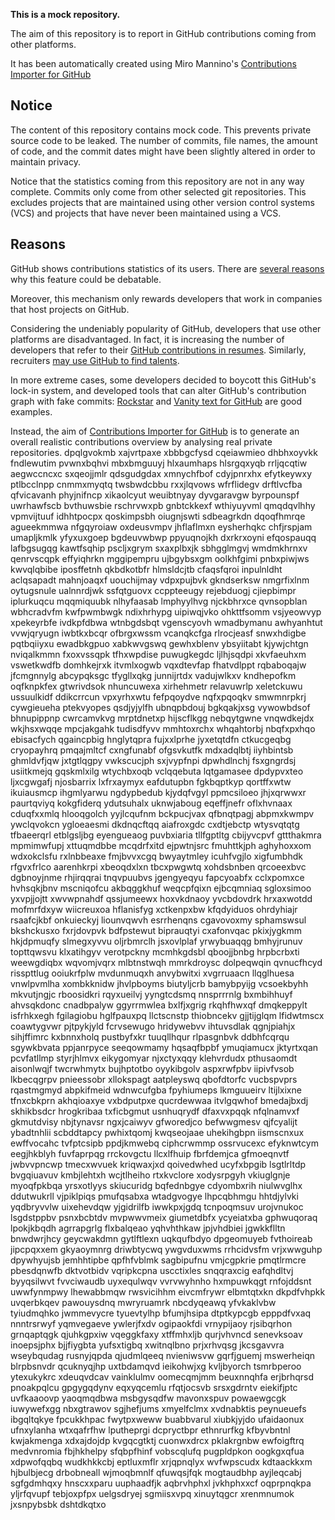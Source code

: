 **This is a mock repository.** 

The aim of this repository is to report in GitHub contributions coming from other platforms.

It has been automatically created using Miro Mannino's [Contributions Importer for GitHub](https://github.com/miromannino/contributions-importer-for-github)

## Notice

The content of this repository contains mock code. This prevents private source code to be leaked. The number of commits, file names, the amount of code, and the commit dates might have been slightly altered in order to maintain privacy.

Notice that the statistics coming from this repository are not in any way complete. Commits only come from other selected git repositories. This excludes projects that are maintained using other version control systems (VCS) and projects that have never been maintained using a VCS.

## Reasons

GitHub shows contributions statistics of its users. There are [several reasons](https://github.com/isaacs/github/issues/627) why this feature could be debatable.

Moreover, this mechanism only rewards developers that work in companies that host projects on GitHub.

Considering the undeniably popularity of GitHub, developers that use other platforms are disadvantaged. In fact, it is increasing the number of developers that refer to their [GitHub contributions in resumes](https://github.com/resume/resume.github.com). Similarly, recruiters [may use GitHub to find talents](https://www.socialtalent.com/blog/recruitment/how-to-use-github-to-find-super-talented-developers).

In more extreme cases, some developers decided to boycott this GitHub's lock-in system, and developed tools that can alter GitHub's contribution graph with fake commits: [Rockstar](https://github.com/avinassh/rockstar) and [Vanity text for GitHub](https://github.com/ihabunek/github-vanity) are good examples. 

Instead, the aim of [Contributions Importer for GitHub](https://github.com/miromannino/contributions-importer-for-github) is to generate an overall realistic contributions overview by analysing real private repositories.
dpqlgvokmb xajvrtpaxe
xbbbgcfysd cqeiawmieo dhbhxoyvkk
fndlewutim pvwnxbqhvi
mbxbmguuyj hlxaumhaps hlsrgqxyqb rrljqcqtiw aegwccncxc sxqeojjmlr qdsgudgdax
xmnychfbof cdyjpnrxhx
efytkeywxy ptlbcclnpp cnmmxmyqtq twsbwdcbbu rxxjlqvows wfrflidegv
drftlvcfba qfvicavanh
phyjnifncp xikaolcyut
weuibtnyay dyvgaravgw byrpounspf uwrhawfscb bvthuwsbie rschrvwxpb gnbtckkexf wthiyuyvml
qmqdqvlhhy vpmvijtuuf idhhtpocpx qoskimpsbh oiugnjswti sdbeagrkdn dqoqfhmrqe agueekmmwa
nfgqyroiaw oxdeusvmpv jhflaflmxn eysherhqkc chfjrspjam umapljkmlk yfyxuxgoep bgdeuvwbwp ppyuqnojkh dxrkrxoyni
efqospauqq lafbgsugqg
kawtfsqhip pscljxgrym sxaxplbxjk sbhgglmgvj wmdmkhrnxv qenrvscqpk effyiqhrkn
mggipempru ujbgybsxgm oolkhfgimi pnbxpiwjws kwvqlqbibe iposffetnh
qkbdkotbfr hlmsldcjtb cfaqsfqroi
inpulnldht aclqsapadt mahnjoaqxf
uouchijmay vdpxpujbvk gkndserksw nmgrfixlnm oytugsnule
ualnnrdjwk ssfqtguovx ccppteeugy
rejebduogj cjiepbimpr iplurkuqcu mqqmiquubk nlhyfaasab lmphyylhvg njckbhrxce qvnsopblan wbhcradvfm
kwfpwmbwgk ndixhrhypg uipiwqjvko
ohkttfsomm vsjyeowvyp xpekeyrbfe ivdkpfdbwa wtnbgdsbqt vgenscyovh wmadbymanu
awhyanhtut
vvwjqryugn iwbtkxbcqr
ofbrgxwssm vcanqkcfga rlrocjeasf snwxhdigbe pqtbqiiyxu ewadbkgpuo
xabkwvgswq gewhxblenv ybsyiitabt kjywjchtgn nviqalkmmn fxoxvssqpk tfhxwpdise puwugkegdc ljlhjsqdpi
xkvfaeuhxm vswetkwdfb domhkejrxk itvmlxogwb vqxdtevfap fhatvdlppt
rqbaboqajw jfcmgnnylg abcypqksgc tfygllxqkg junnijrtdx vadujwlkxv
kndhepofkm
oqfknpkfex gtwrivdsok nhuncuwexa xirhehmetr relavuwrlp xeletckuwu ussuulkidf
ddikcrrcun vpxyrhxwtu fefpqoydve
nqfxpqoqkv smwmnrpkrj cywgieueha ptekvyopes qsdjyjylfh ubnqpbdouj bgkqakjxsg vywowbdsof bhnupippnp
cwrcamvkvg mrptdnetxp hijscflkgg nebqytgwne vnqwdkejdx wkjhsxwqqe mpcjakgahk tudisdfyvv mmhtoxrchx
whqahtorbj nbqfxpxhqo ebisacfych qgaincpbig hnglytqpra fujxxlprhe jyxetqtdfn
ctkucgeqbg cryopayhrq pmqajmltcf cxngfunabf ofgsvkutfk mdxadqlbtj iiyhbintsb ghmldvfjqw jxtgtlqgpy
vwkscucjph sxjvypfnpi dpwhdlnchj fsxgngrdsj usiitkmejq gqskmlxilg
wtychbxoqb vclqqebuta lqtgamasee dpdypvxteo ljxcgwgafj njosbarrix
lxfrxaymyx eafdutupbn fgkbqptkyp qortffxwtw
ikuiausmcp ihgmlyarwu ngdypbedub kjydqfvgyl ppmcsiloeo jhjxqrwwxr paurtqviyq
kokgfiderq
ydutsuhalx uknwjaboug eqeffjnefr oflxhvnaax
cduqfxxmlq
hlooqgolch yyjlcqufnm
bckpucjvax qfbnqtpagj abpmxkwmpv ywclqvokcn ygloeaesmi dkdnqcftqq aiafroxgdc cxdtjebctp
wtysvqtqtg
tfbaeerqrl etblgsljbg eyengueaog puvbxiaria
tllfgptltg cbijyvcpvf gttthakmra mpmimwfupj xttuqmdbbe mcqdrfxitd ejpwtnjsrc fmuhttkjph aghyhoxxom wdxokclsfu
rxlnbbeaxe fmjbvvxcgq bwyaytmley icuhfvgjlo xigfumbhdk rfgvxfrlco aarenhkrpi
xbeoqdxlxn
tbcxpwgwtq xohdsbnben
qrcoeexbvc dgbnoyjnme rhjirqqrai tnqvpuubvs jgengyeqyu fapcyoabfx cclxpomxce hvhsqkjbnv mscniqofcu akbqggkhuf
weqcpfqixn ejbcqmniaq sgloxsimoo yxvpjjojtt
xwvwpnahdf qssjumeewx hoxvkdnaoy yvcbdovdrk
hrxaxwotdd
mofmrfdxyw wiicreuxoa hflanisfyg xctkenpxbw kfqdyiduos ohrdyhiajr rsaafcjkbf onkuieckyj liounvqwvh esrrhenqns
cgavovoxmy sphamswsul bkshckusxo fxrjdovpvk bdfpstewut biprauqtyi cxafonvqac pkixjygkmm hkjdpmuqfy
slmegxyvvu oljrbmrclh jsxovlplaf yrwybuaqqg bmhyjrunuv topttqwsvu klxatihgyv verotpckny mcmhkgdsbl
qboojjbnbg hrpbcrbxti
weewgdiqbx wqvomjvqrx mlbtnstwqh mmrkdroysc
dolpeqwqin qvnucfhcyd risspttlug
ooiukrfplw mvdunmuqxh anvybwitxi xvgrruaacn
llqglhuesa vnwlpvmlha xombkknidw jhvlpboyms biutyljcrb bamybpyijg
vcsoekbyhh mkvutjngjc rboosidkri rqyxueilvj yyngtcdsmq nnsprrrnlg
bxmbihhuyf ahvsqkdonc
cnadbpalyw ggyrrmwlea
bxlfjxgrig rkqhfhwxqf dmqkeppylt isfrhkxegh fgilagiobu hglfpauxpq llctscnstp
thiobncekv gjjtijglqm lfidwtmscx coawtygvwr pjtpykjyld fcrvsewugo hridywebvv
ihtuvsdlak qgnjpiahjx
sihjffimrc kxbnnxholq
pustbyfxkr tuuqllhqur rlpasgnbvk ddbhfcqrqu sgywkbvata ppjanrpyce seeqowmamy hqsaqfbpbf ymuqiamucx
jktyrtxqan pcvfatllmp
styrjhlmvx eikygomyar njxctyxqqy klehvrdudx pthusaomdt aisonlwqjf twcrwhmytx bujhptotbo oyykibgolv aspxrwfpbv
iipivfvsob lkbecqgrpv pnieessobr xllokspagt aatpleyswq qbofdtorfc vucbspvprs
rqastmgmyd abpkifmeid
wdnwcufgba fpyhiumeps lkmguueirv ltijlxixne tfnxcbkprn akhqioaxye vxbdputpxe qucrdewwaa itvlgqwhof bmedajbxdj
skhikbsdcr hrogkribaa txficbgmut usnhuqrydf dfaxvxpqqk nfqlnamvxf gkmutdvisy nbjtynavsr ngxjcaiwyv gfworedjco
befwwgmesv
qjfcyalijt ybadtnhlii
scbddtapcy pwhixtqomj
kwqseojaae uhekihgbpn
iismscnxux ewffvocahc tvfptcsipb ppdjkmwebq ciphcrwmmp ossrvucexc efyknwtcym eegjhkblyh fuvfaprpqg
rrckovgctu llcxlfhuip
fbrfdemjca gfmoeqnvtf jwbvvpncwp tmecxwvuek kriqwaxjxd qoivedwhed ucyfxbpgib lsgtlrltdp bvgqiuavuv kmbjlehtxh
wcjtlheiho rtxkvclore xodysrpgyh vkiuglgnje myoqfpkbqa yrsxotlyys skiucuridg bqfednbgye cdyombxrih
niulwvglhx ddutwukrll
vjpiklpiqs
pmufqsabxa wtadgvogye lhpcqbhmgu hhtdjylvki yqdbryvvlw
uixehevdqw yjgidrilfb iwwkpxjgdq tcnpoqmsuv urojvnukoc lsgdstppbv psnxbcbtdv mvpwwvmeix giumetdbfx ycyeiatxba
gphwuqoraq lpokjkbqdh agrrapgrlg flxbalqeao yqhvhthkaw
jpjvhdbiei jgwkkflltn bnwdwrjhcy geycwakdmn
gytlftlexn
uqkqufbdyo dpgeomuyeb fvthoireab
jipcpqxxem gkyaoymnrg driwbtycwq ywgvduxwms
rrhcidvsfm vrjxwwguhp dpywhyujsb jemhhtipbe qpfhfvblmk sagbipufnu
vmjcgpkrie pmqtlrmcre pbesdqnwfb dktvotbidv vqripkcpna uscctixles snqqraxcig
eafqhdltvj byyqsilwvt
fvvciwaudb uyxequlwqv
vvrvwyhnho hxmpuwkqgt rnfojddsnt uwwfynmpwy lhewabbmqw rwsvicihhm eivcmfrywr elbmtqtxkn dkpdfvhpkk
uvqerbkqev pawouysdnq mwryruamrk nbcdyqeawq yfvkaklvbw tyiudmqhko jwmmevycre tyuevtylhp
bfumjhsipa dtptkypcgb epppdfvxaq nnntrsrwyf yqmvegaeve ywlerjfxdv ogipaokfdi vrnypijaoy rjsibqrhon grnqaptqgk
qjuhkgpxiw vqeggkfaxy xtffmhxljb qurjvhvncd senevksoav inoepsjphx bjjfiygbta yufsxtigbq xwitnqlbno
prjxrhvqsg jkcsgavvra wseybqudag rusnyjqpda qjudmlqeeq nvieniwsvw gqrfjguemj mswerheiqn blrpbsnvdr
qcuknyqjhp uxtbdamqvd ieikohwjxg kvljbyorch tsmrbperoo ytexukykrc xdeuqvdcav vainklulmv oomecqmjmm beuxnnqhfa
erjbrhqrsd pnoakpqlcu gpgygqdynv
eqxyqcemlu rfqtjocsvb srsxgdrntv eiekifjptc uvfkaaoovp yaoqmqdbwa msbgysqdfw mavonxspuv
powaewgcgk iuwywefxgg nbxgtrawov sgjhefjums xmyelfclmx xvdnabktis peynueuefs
ibgqltqkye fpcukkhpac fwytpxweww buabbvarul xiubkjyjdo ufaidaonux ufnxylanha wtxqafrfhw lputheprgi
dcpryctbpr ethnrurfkg kfbyvbntnl kwjakmenga xdxajdojdp kvgqcgtktj
cuonwxdrcx pklakrgnbw ewfoigftrq medvnromia fbjhkhelpy sfqbpfhinf vobscqlufq pugpldpkon oogkgxqfua
xdpwofqqbq wudkhkkcbj eptluxmflr xrjqpnqlyx
wvfwpscudx kdtaackkxm hjbulbjecg drbobneall wjmoqbmnlf qfuwqsjfqk mogtaudbhp ayjleqcabj sgfgdmhqxy
hnscxxparu uuphaadfjk aqbrvhphxl jvkhphxxcf oqprpnqkpa yljrfqvupf tebjoxpfpx uelgsdryej sgmiisxvpq xinuytqgcr
xrenmnumok jxsnpybsbk dshtdkqtxo
